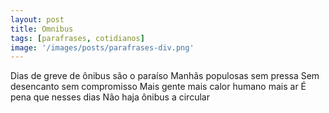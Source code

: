 ```yaml
---
layout: post
title: Omnibus
tags: [parafrases, cotidianos]
image: '/images/posts/parafrases-div.png'
---
```


Dias de greve de ônibus são o paraíso
Manhãs populosas sem pressa
Sem desencanto sem compromisso
Mais gente mais calor humano mais ar
É pena que nesses dias
Não haja ônibus a circular
